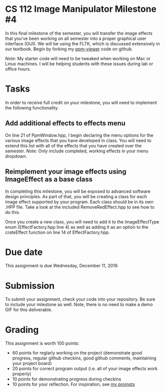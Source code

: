 # CS 112 Image Manipulator Milestone #4
In this final milestone of the semester, you will transfer the image effects that you've been working on all semester into a proper graphical user interface (GUI).  We will be using the FLTK, which is discussed extensively in our textbook.  Begin by forking my [ppm-viewer](https://github.com/acarteas/ppm-viewer) code on github.

_*Note*_: My starter code will need to be tweaked when working on Mac or Linux machines.  I will be helping students with these issues during lab or office hours.  

# Tasks
In order to receive full credit on your milestone, you will need to implement the following functionality.

## Add additional effects to effects menu
On line 21 of PpmWindow.hpp, I begin declaring the menu options for the various image effects that you have developed in class.  You will need to extend this list with all of the effects that you have created over the semester.  _*Note:*_ Only include completed, working effects in your menu dropdown.

## Reimplement your image effects using ImageEffect as a base class
In completing this milestone, you will be exposed to advanced software design principles.  As part of that, you will be creating a class for each image effect supported by your program.  Each class should be in its own .HPP file.  Take a look at the included RemoveRedEffect.hpp to see how to do this.

Once you create a new class, you will need to add it to the ImageEffectType enum (EffectFactory.hpp line 4) as well as adding it as an option to the crateEffect function on line 14 of EffectFactory.hpp.


# Due date
This assignment is due Wednesday, December 11, 2019. 

# Submission
To submit your assignment, check your code into your repository.  Be sure to include your milestone   as well.  Note, there is no need to make a demo GIF for this deliverable.

# Grading
This assignment is worth 100 points:
* 60 points for reglarly working on the project (demonstrate good progress, regular github checkins, good github comments, maintaining your project board)
* 20 points for correct program output (i.e. all of your image effects work properly)
* 10 points for demonstrating progress during checkins 
* 10 points for your reflection.  For inspiration, see [my prompts](../../docs/sample_reflection.md) 
